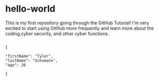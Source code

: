 # hello-world
This is my first repository going through the GitHub Tutorial! I'm very excited to start using GitHub more frequently and learn more about the coding,cyber security, and other cyber functions.
```

{

"firstName": "Tyler",
"lastName": "Schumann",
"age": 26

}

```
